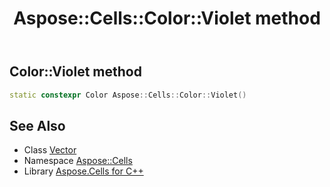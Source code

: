 ﻿---
title: Aspose::Cells::Color::Violet method
linktitle: Violet
second_title: Aspose.Cells for C++ API Reference
description: 'How to use Violet method of Aspose::Cells::Color class in C++.'
type: docs
weight: 9200
url: /cpp/aspose.cells/color/violet/
---
## Color::Violet method




```cpp
static constexpr Color Aspose::Cells::Color::Violet()
```

## See Also

* Class [Vector](../../vector/)
* Namespace [Aspose::Cells](../../)
* Library [Aspose.Cells for C++](../../../)
